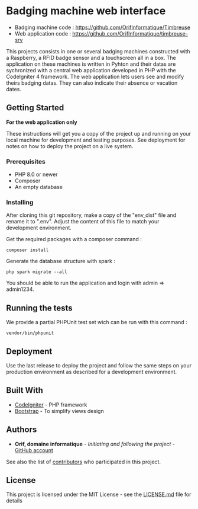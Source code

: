 # Badging machine web interface
* Badging machine code : https://github.com/OrifInformatique/Timbreuse
* Web application code : https://github.com/OrifInformatique/timbreuse-srv

This projects consists in one or several badging machines constructed with a Raspberry, a RFID badge sensor and a touchscreen all in a box. The application on these machines is written in Pyhton and their datas are sychronized with a central web application developed in PHP with the CodeIgniter 4 framework.
The web application lets users see and modify theirs badging datas. They can also indicate their absence or vacation dates.

## Getting Started

**For the web application only**

These instructions will get you a copy of the project up and running on your local machine for development and testing purposes. See deployment for notes on how to deploy the project on a live system.

### Prerequisites

* PHP 8.0 or newer
* Composer
* An empty database

### Installing

After cloning this git repository, make a copy of the "env_dist" file and rename it to ".env". Adjust the content of this file to match your development environment.

Get the required packages with a composer command :

```shell
composer install
```

Generate the database structure with spark :

```shell
php spark migrate --all
```

You should be able to run the application and login with admin => admin1234.

## Running the tests

We provide a partial PHPUnit test set wich can be run with this command :

```shell
vendor/bin/phpunit
```

## Deployment

Use the last release to deploy the project and follow the same steps on your production environment as described for a development environment.

## Built With

* [CodeIgniter](https://www.codeigniter.com/) - PHP framework
* [Bootstrap](https://getbootstrap.com/) - To simplify views design

## Authors

* **Orif, domaine informatique** - *Initiating and following the project* - [GitHub account](https://github.com/OrifInformatique)

See also the list of [contributors](https://github.com/OrifInformatique/timbreuse-srv/contributors) who participated in this project.

## License

This project is licensed under the MIT License - see the [LICENSE.md](LICENSE.md) file for details
